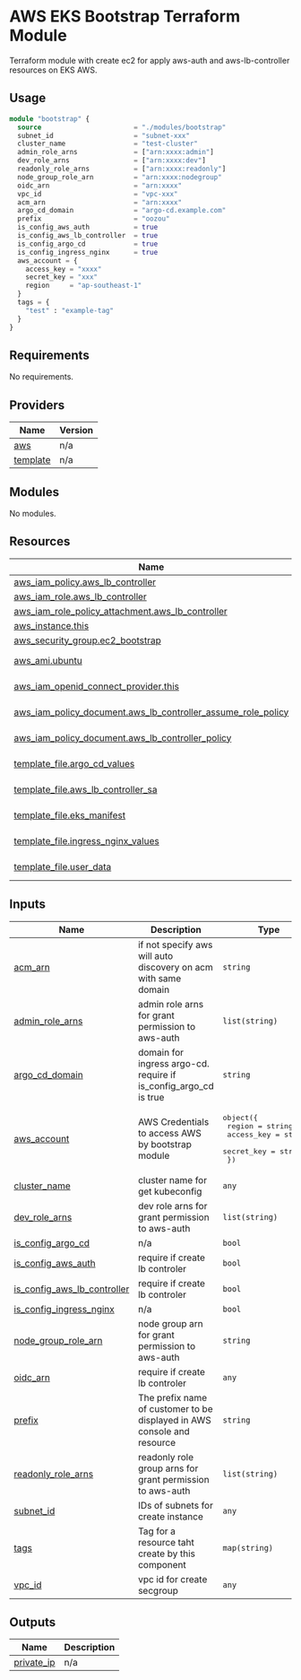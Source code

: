 # AWS EKS Bootstrap Terraform Module

Terraform module with create ec2 for apply aws-auth and aws-lb-controller resources on EKS AWS.

## Usage

```terraform
module "bootstrap" {
  source                       = "./modules/bootstrap"
  subnet_id                    = "subnet-xxx"
  cluster_name                 = "test-cluster"
  admin_role_arns              = ["arn:xxxx:admin"]
  dev_role_arns                = ["arn:xxxx:dev"]
  readonly_role_arns           = ["arn:xxxx:readonly"]
  node_group_role_arn          = "arn:xxxx:nodegroup"
  oidc_arn                     = "arn:xxxx"
  vpc_id                       = "vpc-xxx"
  acm_arn                      = "arn:xxxx"
  argo_cd_domain               = "argo-cd.example.com"
  prefix                       = "oozou"
  is_config_aws_auth           = true
  is_config_aws_lb_controller  = true
  is_config_argo_cd            = true
  is_config_ingress_nginx      = true
  aws_account = {
    access_key = "xxxx"
    secret_key = "xxx"
    region     = "ap-southeast-1"
  }
  tags = {
    "test" : "example-tag"
  }
}
```

## Requirements

No requirements.

## Providers

| Name | Version |
|------|---------|
| <a name="provider_aws"></a> [aws](#provider\_aws) | n/a |
| <a name="provider_template"></a> [template](#provider\_template) | n/a |

## Modules

No modules.

## Resources

| Name | Type |
|------|------|
| [aws_iam_policy.aws_lb_controller](https://registry.terraform.io/providers/hashicorp/aws/latest/docs/resources/iam_policy) | resource |
| [aws_iam_role.aws_lb_controller](https://registry.terraform.io/providers/hashicorp/aws/latest/docs/resources/iam_role) | resource |
| [aws_iam_role_policy_attachment.aws_lb_controller](https://registry.terraform.io/providers/hashicorp/aws/latest/docs/resources/iam_role_policy_attachment) | resource |
| [aws_instance.this](https://registry.terraform.io/providers/hashicorp/aws/latest/docs/resources/instance) | resource |
| [aws_security_group.ec2_bootstrap](https://registry.terraform.io/providers/hashicorp/aws/latest/docs/resources/security_group) | resource |
| [aws_ami.ubuntu](https://registry.terraform.io/providers/hashicorp/aws/latest/docs/data-sources/ami) | data source |
| [aws_iam_openid_connect_provider.this](https://registry.terraform.io/providers/hashicorp/aws/latest/docs/data-sources/iam_openid_connect_provider) | data source |
| [aws_iam_policy_document.aws_lb_controller_assume_role_policy](https://registry.terraform.io/providers/hashicorp/aws/latest/docs/data-sources/iam_policy_document) | data source |
| [aws_iam_policy_document.aws_lb_controller_policy](https://registry.terraform.io/providers/hashicorp/aws/latest/docs/data-sources/iam_policy_document) | data source |
| [template_file.argo_cd_values](https://registry.terraform.io/providers/hashicorp/template/latest/docs/data-sources/file) | data source |
| [template_file.aws_lb_controller_sa](https://registry.terraform.io/providers/hashicorp/template/latest/docs/data-sources/file) | data source |
| [template_file.eks_manifest](https://registry.terraform.io/providers/hashicorp/template/latest/docs/data-sources/file) | data source |
| [template_file.ingress_nginx_values](https://registry.terraform.io/providers/hashicorp/template/latest/docs/data-sources/file) | data source |
| [template_file.user_data](https://registry.terraform.io/providers/hashicorp/template/latest/docs/data-sources/file) | data source |

## Inputs

| Name | Description | Type | Default | Required |
|------|-------------|------|---------|:--------:|
| <a name="input_acm_arn"></a> [acm\_arn](#input\_acm\_arn) | if not specify aws will auto discovery on acm with same domain | `string` | `""` | no |
| <a name="input_admin_role_arns"></a> [admin\_role\_arns](#input\_admin\_role\_arns) | admin role arns for grant permission to aws-auth | `list(string)` | n/a | yes |
| <a name="input_argo_cd_domain"></a> [argo\_cd\_domain](#input\_argo\_cd\_domain) | domain for ingress argo-cd. require if is\_config\_argo\_cd is true | `string` | `""` | no |
| <a name="input_aws_account"></a> [aws\_account](#input\_aws\_account) | AWS Credentials to access AWS by bootstrap module | <pre>object({<br>    region     = string,<br>    access_key = string,<br>    secret_key = string<br>  })</pre> | n/a | yes |
| <a name="input_cluster_name"></a> [cluster\_name](#input\_cluster\_name) | cluster name for get kubeconfig | `any` | n/a | yes |
| <a name="input_dev_role_arns"></a> [dev\_role\_arns](#input\_dev\_role\_arns) | dev role arns for grant permission to aws-auth | `list(string)` | n/a | yes |
| <a name="input_is_config_argo_cd"></a> [is\_config\_argo\_cd](#input\_is\_config\_argo\_cd) | n/a | `bool` | `false` | no |
| <a name="input_is_config_aws_auth"></a> [is\_config\_aws\_auth](#input\_is\_config\_aws\_auth) | require if create lb controler | `bool` | `true` | no |
| <a name="input_is_config_aws_lb_controller"></a> [is\_config\_aws\_lb\_controller](#input\_is\_config\_aws\_lb\_controller) | require if create lb controler | `bool` | `true` | no |
| <a name="input_is_config_ingress_nginx"></a> [is\_config\_ingress\_nginx](#input\_is\_config\_ingress\_nginx) | n/a | `bool` | `false` | no |
| <a name="input_node_group_role_arn"></a> [node\_group\_role\_arn](#input\_node\_group\_role\_arn) | node group arn for grant permission to aws-auth | `string` | n/a | yes |
| <a name="input_oidc_arn"></a> [oidc\_arn](#input\_oidc\_arn) | require if create lb controler | `any` | n/a | yes |
| <a name="input_prefix"></a> [prefix](#input\_prefix) | The prefix name of customer to be displayed in AWS console and resource | `string` | n/a | yes |
| <a name="input_readonly_role_arns"></a> [readonly\_role\_arns](#input\_readonly\_role\_arns) | readonly role group arns for grant permission to aws-auth | `list(string)` | n/a | yes |
| <a name="input_subnet_id"></a> [subnet\_id](#input\_subnet\_id) | IDs of subnets for create instance | `any` | n/a | yes |
| <a name="input_tags"></a> [tags](#input\_tags) | Tag for a resource taht create by this component | `map(string)` | `{}` | no |
| <a name="input_vpc_id"></a> [vpc\_id](#input\_vpc\_id) | vpc id for create secgroup | `any` | n/a | yes |

## Outputs

| Name | Description |
|------|-------------|
| <a name="output_private_ip"></a> [private\_ip](#output\_private\_ip) | n/a |
